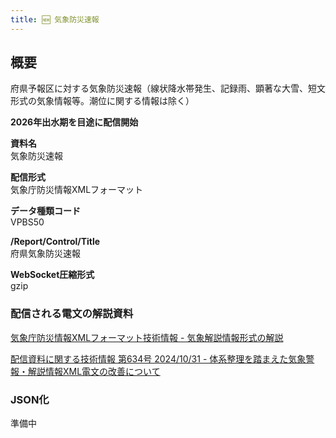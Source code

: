 ```yaml
---
title: 🆕 気象防災速報
---
```


## 概要

府県予報区に対する気象防災速報（線状降水帯発生、記録雨、顕著な大雪、短文形式の気象情報等。潮位に関する情報は除く）

**2026年出水期を目途に配信開始**

**資料名** <br/>
気象防災速報

**配信形式** <br/>
気象庁防災情報XMLフォーマット

**データ種類コード** <br/>
VPBS50

**/Report/Control/Title** <br/>
府県気象防災速報

**WebSocket圧縮形式** <br/>
gzip

### 配信される電文の解説資料

[気象庁防災情報XMLフォーマット技術情報 - 気象解説情報形式の解説](https://dmdata.jp/docs/jma/manual/0233-0234.pdf)

[配信資料に関する技術情報 第634号 2024/10/31 - 体系整理を踏まえた気象警報・解説情報XML電文の改善について](https://dmdata.jp/docs/jma/technical/634.pdf)

### JSON化

準備中
